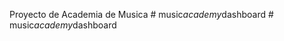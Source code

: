 Proyecto de Academia de Musica
#   m u s i c _ a c a d e m y _ d a s h b o a r d 
 
 #   m u s i c _ a c a d e m y _ d a s h b o a r d 
 
 
